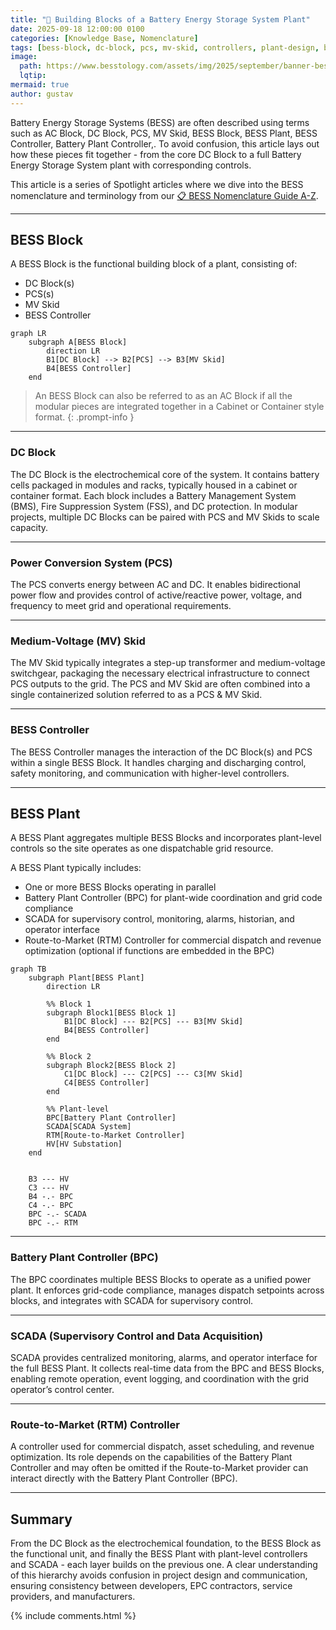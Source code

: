 ```yaml
---
title: "🔋 Building Blocks of a Battery Energy Storage System Plant"
date: 2025-09-18 12:00:00 0100
categories: [Knowledge Base, Nomenclature]
tags: [bess-block, dc-block, pcs, mv-skid, controllers, plant-design, bess-plant scada]
image:
  path: https://www.besstology.com/assets/img/2025/september/banner-bess-building-blocks.png
  lqtip:
mermaid: true
author: gustav
---
```


Battery Energy Storage Systems (BESS) are often described using terms such as AC Block, DC Block, PCS, MV Skid, BESS Block, BESS Plant, BESS Controller, Battery Plant Controller,. To avoid confusion, this article lays out how these pieces fit together - from the core DC Block to a full Battery Energy Storage System plant with corresponding controls. 

This article is a series of Spotlight articles where we dive into the BESS nomenclature and terminology from our [📋 BESS Nomenclature Guide A-Z](https://www.besstology.com/posts/knowledge-base-nomenclature/).

---

## BESS Block  
A BESS Block is the functional building block of a plant, consisting of:  
- DC Block(s)  
- PCS(s)  
- MV Skid  
- BESS Controller  

```mermaid
graph LR
    subgraph A[BESS Block]
        direction LR
        B1[DC Block] --> B2[PCS] --> B3[MV Skid]
        B4[BESS Controller]
    end
```

> An BESS Block can also be referred to as an AC Block if all the modular pieces are integrated together in a Cabinet or Container style format.
{: .prompt-info }
---

### DC Block  
The DC Block is the electrochemical core of the system. It contains battery cells packaged in modules and racks, typically housed in a cabinet or container format. Each block includes a Battery Management System (BMS), Fire Suppression System (FSS), and DC protection. In modular projects, multiple DC Blocks can be paired with PCS and MV Skids to scale capacity.

---

### Power Conversion System (PCS)  
The PCS converts energy between AC and DC. It enables bidirectional power flow and provides control of active/reactive power, voltage, and frequency to meet grid and operational requirements.  

---

### Medium-Voltage (MV) Skid  
The MV Skid typically integrates a step-up transformer and medium-voltage switchgear, packaging the necessary electrical infrastructure to connect PCS outputs to the grid. The PCS and MV Skid are often combined into a single containerized solution referred to as a PCS & MV Skid.

---

### BESS Controller  
The BESS Controller manages the interaction of the DC Block(s) and PCS within a single BESS Block. It handles charging and discharging control, safety monitoring, and communication with higher-level controllers.

---

## BESS Plant  
A BESS Plant aggregates multiple BESS Blocks and incorporates plant-level controls so the site operates as one dispatchable grid resource.  

A BESS Plant typically includes:  
- One or more BESS Blocks operating in parallel  
- Battery Plant Controller (BPC) for plant-wide coordination and grid code compliance  
- SCADA for supervisory control, monitoring, alarms, historian, and operator interface  
- Route-to-Market (RTM) Controller for commercial dispatch and revenue optimization (optional if functions are embedded in the BPC)

```mermaid
graph TB
    subgraph Plant[BESS Plant]
        direction LR

        %% Block 1
        subgraph Block1[BESS Block 1]
            B1[DC Block] --- B2[PCS] --- B3[MV Skid]
            B4[BESS Controller]
        end

        %% Block 2
        subgraph Block2[BESS Block 2]
            C1[DC Block] --- C2[PCS] --- C3[MV Skid]
            C4[BESS Controller]
        end

        %% Plant-level
        BPC[Battery Plant Controller]
        SCADA[SCADA System]
        RTM[Route-to-Market Controller]
        HV[HV Substation]
    end


    B3 --- HV
    C3 --- HV
    B4 -.- BPC
    C4 -.- BPC
    BPC -.- SCADA
    BPC -.- RTM

```

---

### Battery Plant Controller (BPC)  
The BPC coordinates multiple BESS Blocks to operate as a unified power plant. It enforces grid-code compliance, manages dispatch setpoints across blocks, and integrates with SCADA for supervisory control.

---

### SCADA (Supervisory Control and Data Acquisition)  
SCADA provides centralized monitoring, alarms, and operator interface for the full BESS Plant. It collects real-time data from the BPC and BESS Blocks, enabling remote operation, event logging, and coordination with the grid operator’s control center.

---

### Route-to-Market (RTM) Controller  
A controller used for commercial dispatch, asset scheduling, and revenue optimization. Its role depends on the capabilities of the Battery Plant Controller and may often be omitted if the Route-to-Market provider can interact directly with the Battery Plant Controller (BPC).

---

## Summary
From the DC Block as the electrochemical foundation, to the BESS Block as the functional unit, and finally the BESS Plant with plant-level controllers and SCADA - each layer builds on the previous one. A clear understanding of this hierarchy avoids confusion in project design and communication, ensuring consistency between developers, EPC contractors, service providers, and manufacturers.


{% include comments.html %}
